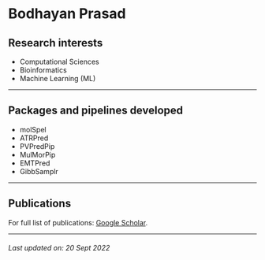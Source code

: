 # Bodhayan Prasad

## Research interests
* Computational Sciences
* Bioinformatics
* Machine Learning (ML) 

* * *

## Packages and pipelines developed
* molSpel
* ATRPred
* PVPredPip
* MulMorPip
* EMTPred
* GibbSamplr

* * *
## Publications
For full list of publications: [Google Scholar](https://scholar.google.com/citations?user=2lOFHzwAAAAJ).

* * *

###### _Last updated on: 20 Sept 2022_
